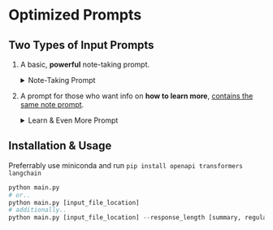 # Optimized Prompts 

## Two Types of Input Prompts
1. A basic, **powerful** note-taking prompt.
    <details>
    <summary>Note-Taking Prompt</summary>

        Are you able to convert text into a transcription that fits a markdown style, which splits words and text into headers/headings, bullet points, bolding, italics, underlines, etc. (and any combination thereof)? Ensure YOU DO NOT deviate from this style format for every message given to you. Sometimes, the message will not be long enough, and you may need to wait a bit before processing the file. DO NOT just convert text to markdown. Highlight what is important information to take out from the provided conversation using a traditional style guide. Create it as if you were writing detailed notes with important examples. Do not miss out on information. Ensure the generated text includes relevant details about the topic discussed. Please additionally add a summary at the end or a conclusion. Adapt the response to the context of the conversation, including concepts, examples, and any recommended style guide. Output generated markdown as a code block. Do not allow the generated text to fall outside the code block.
    </details>
2. A prompt for those who want info on **how to learn more**, <ins>contains the same note prompt</ins>.
    <details>
    <summary>Learn & Even More Prompt</summary>

        Are you able to convert text into a transcription that fits a markdown style, which splits words and text into headers/headings, bullet points, bolding, italics, underlines, etc. (and any combination thereof)? Ensure YOU DO NOT deviate from this style format for every message given to you. Sometimes, the message will not be long enough, and you may need to wait a bit before processing the file. DO NOT just convert text to markdown. Highlight what is important information to take out from the provided conversation using a traditional style guide. Create it as if you were writing detailed notes with important examples. Do not miss out on information. Ensure the generated text includes relevant details about the topic discussed. Please additionally add a summary at the end or a conclusion. Adapt the response to the context of the conversation, including concepts, examples, and any recommended style guide. At the end, include the list of topics covered, along with topics not covered in the class for further research (add summaries on each, or give hints on where to find more information). Output generated markdown as a code block. Do not allow the generated text to fall outside the code block.
    </details>

## Installation & Usage
Preferrably use miniconda and run `pip install openapi transformers langchain` 
```python
python main.py
# or..
python main.py [input_file_location]
# additionally..
python main.py [input_file_location] --response_length [summary, regular, long]
```
